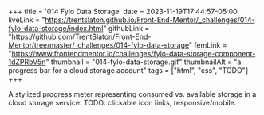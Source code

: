 +++
title = '014 Fylo Data Storage'
date = 2023-11-19T17:44:57-05:00
liveLink = "https://trentslaton.github.io/Front-End-Mentor/_challenges/014-fylo-data-storage/index.html"
githubLink = "https://github.com/TrentSlaton/Front-End-Mentor/tree/master/_challenges/014-fylo-data-storage"
femLink = "https://www.frontendmentor.io/challenges/fylo-data-storage-component-1dZPRbV5n"
thumbnail = "014-fylo-data-storage.gif"
thumbnailAlt = "a progress bar for a cloud storage account"
tags = ["html", "css", "TODO"]
+++

A stylized progress meter representing consumed vs. available storage in a cloud storage service. TODO: clickable icon links, responsive/mobile.
